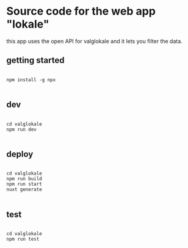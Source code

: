 # Source code for the web app "lokale"
this app uses the open API for valglokale and it lets you filter the data.

## getting started

<pre>
<code>
npm install -g npx
</code>
</pre>

## dev

<pre>
<code>
cd valglokale
npm run dev
</code>
</pre>

## deploy
<pre>
<code>
cd valglokale
npm run build
npm run start
nuxt generate
</code>
</pre>

## test
<pre>
<code>
cd valglokale
npm run test
</code>
</pre>
